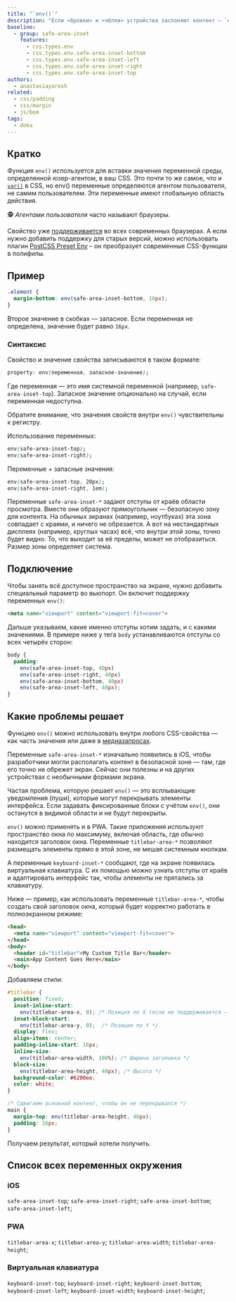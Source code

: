 ```yaml
---
title: "`env()`"
description: "Если «бровки» и «чёлки» устройства заслоняют контент — `env()` придёт на помощь."
baseline:
  - group: safe-area-inset
    features:
      - css.types.env
      - css.types.env.safe-area-inset-bottom
      - css.types.env.safe-area-inset-left
      - css.types.env.safe-area-inset-right
      - css.types.env.safe-area-inset-top
authors:
  - anastasiayarosh
related:
  - css/padding
  - css/margin
  - js/bom
tags:
  - doka
---
```


## Кратко

Функция `env()` используется для вставки значения переменной среды, определенной юзер-агентом, в ваш CSS. Это почти то же самое, что и [`var()`](/css/var/) в CSS, но env() переменные определяются агентом пользователя, не самим пользователем. Эти переменные имеют глобальную область действия.

<aside>

🕵 _Агентами пользователя_ часто называют браузеры.

</aside>

Свойство уже [поддерживается](https://caniuse.com/css-env-function) во всех современных браузерах. А если нужно добавить поддержку для старых версий, можно использовать плагин [PostCSS Preset Env](https://www.npmjs.com/package/postcss-preset-env) – он преобразует современные CSS-функции в полифилы.

## Пример

```css
.element {
  margin-bottom: env(safe-area-inset-bottom, 16px);
}
```

Второе значение в скобках — запасное. Если переменная не определена, значение будет равно `16px`.

### Синтаксис

Свойство и значение свойства записываются в таком формате:

```css
property: env(переменная, запасное-значение);
```

Где переменная — это имя системной переменной (например, `safe-area-inset-top`). Запасное значение опционально на случай, если переменная недоступна.

Обратите внимание, что значения свойств внутри `env()` чувствительны к регистру.

Использование переменных:

```css
env(safe-area-inset-top);
env(safe-area-inset-right);
```

Переменные + запасные значения:

```css
env(safe-area-inset-top, 20px);
env(safe-area-inset-right, 1em);
```

Переменные `safe-area-inset-*` задают отступы от краёв области просмотра. Вместе они образуют прямоугольник — безопасную зону для контента. На обычных экранах (например, ноутбуках) эта зона совпадает с краями, и ничего не обрезается. А вот на нестандартных дисплеях (например, круглых часах) всё, что внутри этой зоны, точно будет видно. То, что выходит за её пределы, может не отобразиться. Размер зоны определяет система.

## Подключение

Чтобы занять всё доступное пространство на экране, нужно добавить специальный параметр во вьюпорт. Он включит поддержку переменных `env()`:

```html
<meta name="viewport" content="viewport-fit=cover">
```

Дальше указываем, какие именно отступы хотим задать, и с какими значениями. В примере ниже у тега `body` устанавливаются отступы со всех четырёх сторон:

```css
body {
  padding:
    env(safe-area-inset-top, 40px)
    env(safe-area-inset-right, 40px)
    env(safe-area-inset-bottom, 40px)
    env(safe-area-inset-left, 40px);
}
```

## Какие проблемы решает

Функцию `env()` можно использовать внутри любого CSS-свойства — как часть значения или даже в [медиазапросах](/css/media/).

Переменные `safe-area-inset-*` изначально появились в iOS, чтобы разработчики могли располагать контент в безопасной зоне — там, где его точно не обрежет экран. Сейчас они полезны и на других устройствах с необычными формами экрана.

Частая проблема, которую решает `env()` — это всплывающие уведомления (пуши), которые могут перекрывать элементы интерфейса. Если задавать фиксированные блоки с учётом `env()`, они останутся в видимой области и не будут перекрыты.

`env()` можно применять и в PWA. Такие приложения используют пространство окна по максимуму, включая область, где обычно находится заголовок окна. Переменные `titlebar-area-*` позволяют размещать элементы прямо в этой зоне, не мешая системным кнопкам.

А переменные `keyboard-inset-*` сообщают, где на экране появилась виртуальная клавиатура. С их помощью можно узнать отступы от краёв и адаптировать интерфейс так, чтобы элементы не прятались за клавиатуру.

Ниже — пример, как использовать переменные `titlebar-area-*`, чтобы создать свой заголовок окна, который будет корректно работать в полноэкранном режиме:

```html
<head>
  <meta name="viewport" content="viewport-fit=cover">
</head>
<body>
  <header id="titlebar">My Custom Title Bar</header>
  <main>App Content Goes Here</main>
</body>
```

Добавляем стили:

```css
#titlebar {
  position: fixed;
  inset-inline-start:
    env(titlebar-area-x, 0); /* Позиция по X (если не поддерживается — 0) */
  inset-block-start:
    env(titlebar-area-y, 0);  /* Позиция по Y */
  display: flex;
  align-items: center;
  padding-inline-start: 16px;
  inline-size:
    env(titlebar-area-width, 100%); /* Ширина заголовка */
  block-size:
    env(titlebar-area-height, 40px); /* Высота */
  background-color: #6200ee;
  color: white;
}

/* Сдвигаем основной контент, чтобы он не перекрывался */
main {
  margin-top: env(titlebar-area-height, 40px);
  padding: 16px;
}
```

Получаем результат, который хотели получить.

## Список всех переменных окружения

### iOS

`safe-area-inset-top`;
`safe-area-inset-right`;
`safe-area-inset-bottom`;
`safe-area-inset-left`;

### PWA

`titlebar-area-x`;
`titlebar-area-y`;
`titlebar-area-width`;
`titlebar-area-height`;

### Виртуальная клавиатура

`keyboard-inset-top`;
`keyboard-inset-right`;
`keyboard-inset-bottom`;
`keyboard-inset-left`;
`keyboard-inset-width`;
`keyboard-inset-height`;
